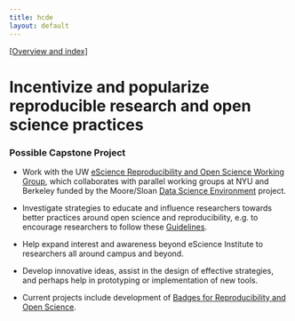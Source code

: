 ```yaml
---
title: hcde
layout: default
---
```


[[Overview and index]](index.html)

# Incentivize and popularize reproducible research and open science practices

### Possible Capstone Project 

 - Work with the UW [eScience Reproducibility and Open Science Working
   Group](http://escience.washington.edu/about-us/working-groups/reproducibility-and-open-science/),
   which collaborates with parallel working groups at NYU and Berkeley
   funded by the Moore/Sloan [Data Science Environment](http://msdse.org/)
   project.

 - Investigate strategies to educate and influence researchers towards
   better practices around open science and reproducibility, e.g. to
   encourage researchers to follow these [Guidelines](guidelines.html).

 - Help expand interest and awareness beyond eScience Institute to
   researchers all around campus and beyond. 

 - Develop innovative ideas, assist in the design of effective strategies, and
   perhaps help in prototyping or implementation of new tools.

 - Current projects include development of 
   [Badges for Reproducibility and Open Science](badges.html).



